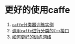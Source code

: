 # 更好的使用caffe

1. [`caffe`分类器训练实例](./doc/classifyExample.md)      
2. [调用`caffe`进行分类的`C++`接口](./doc/howToCallCaffeModelWithCppAPI.md)    
3. [如何更好的训练网络](./doc/trainModels.md)    
